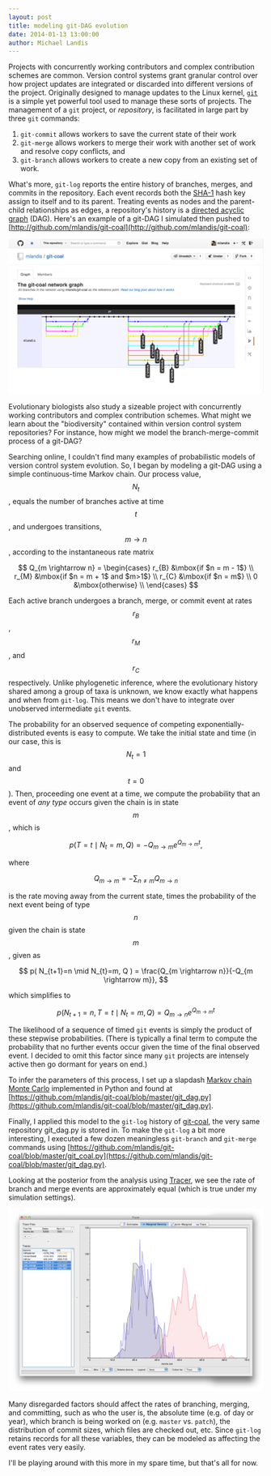 ```yaml
---
layout: post
title: modeling git-DAG evolution 
date: 2014-01-13 13:00:00
author: Michael Landis
---
```


Projects with concurrently working contributors and complex contribution schemes are common. Version control systems grant granular control over how project updates are integrated or discarded into different versions of the project. Originally designed to manage updates to the Linux kernel, [`git`](http://git-scm.com/) is a simple yet powerful tool used to manage these sorts of projects. The management of a `git` project, or *repository*, is facilitated in large part by three `git` commands: 

1. `git-commit` allows workers to save the current state of their work
2. `git-merge` allows workers to merge their work with another set of work and resolve copy conflicts, and
3. `git-branch` allows workers to create a new copy from an existing set of work.

What's more, `git-log` reports the entire history of branches, merges, and commits in the repository. Each event records both the [SHA-1](http://en.wikipedia.org/wiki/SHA-1) hash key assign to itself and to its parent. Treating events as nodes and the parent-child relationships as edges, a repository's history is a [directed acyclic graph](http://en.wikipedia.org/wiki/Directed_acyclic_graph) (DAG). Here's an example of a git-DAG I simulated then pushed to [http://github.com/mlandis/git-coal](http://github.com/mlandis/git-coal):

<a href="/assets/git_dag_eg.png"><img src="/assets/git_dag_eg.png" alt="git-DAG" style="width: 600px"/></a>

Evolutionary biologists also study a sizeable project with concurrently working contributors and complex contribution schemes. What might we learn about the "biodiversity" contained within version control system repositories? For instance, how might we model the branch-merge-commit process of a git-DAG?

Searching online, I couldn't find many examples of probabilistic models of version control system evolution. So, I began by modeling a git-DAG using a simple continuous-time Markov chain. Our process value, $$N_t$$, equals the number of branches active at time $$t$$, and undergoes transitions, $$m \rightarrow n$$, according to the instantaneous rate matrix

$$
Q_{m \rightarrow n} =
\begin{cases}
    r_{B} &\mbox{if $n = m - 1$} \\
    r_{M} &\mbox{if $n = m + 1$ and $m>1$} \\
    r_{C} &\mbox{if $n = m$} \\
    0 &\mbox{otherwise} \\
\end{cases}
$$

Each active branch undergoes a branch, merge, or commit event at rates $$r_B$$, $$r_M$$, and $$r_C$$ respectively. Unlike phylogenetic inference, where the evolutionary history shared among a group of taxa is unknown, we know exactly what happens and when from `git-log`. This means we don't have to integrate over unobserved intermediate `git` events.

The probability for an observed sequence of competing exponentially-distributed events is easy to compute. We take the initial state and time (in our case, this is $$N_{t}=1$$ and $$t=0$$). Then, proceeding one event at a time, we compute the probability that an event of *any type* occurs given the chain is in state $$m$$, which is

$$
p(T = t \mid N_{t} = m, Q) = - Q_{m \rightarrow m} e^{Q_{m \rightarrow m} t},
$$

where

$$
Q_{m \rightarrow m} = - \sum_{n \neq m} Q_{m \rightarrow n}
$$

is the rate moving away from the current state, times the probability of the next event being of type $$n$$ given the chain is state $$m$$, given as

$$
p( N_{t+1}=n \mid N_{t}=m, Q ) = \frac{Q_{m \rightarrow n}}{-Q_{m \rightarrow m}},
$$

which simplifies to

$$
p( N_{t+1}=n, T = t \mid N_{t}=m, Q) = Q_{m \rightarrow n} e^{Q_{m \rightarrow m} t}
$$

The likelihood of a sequence of timed `git` events is simply the product of these stepwise probabilities. (There is typically a final term to compute the probability that no further events occur given the time of the final observed event. I decided to omit this factor since many `git` projects are intensely active then go dormant for years on end.)

To infer the parameters of this process, I set up a slapdash [Markov chain Monte Carlo](http://en.wikipedia.org/wiki/Markov_chain_Monte_Carlo) implemented in Python and found at [https://github.com/mlandis/git-coal/blob/master/git_dag.py](https://github.com/mlandis/git-coal/blob/master/git_dag.py).

Finally, I applied this model to the `git-log` history of [git-coal](http://github.com/mlandis/git-coal), the very same repository git_dag.py is stored in. To make the `git-log` a bit more interesting, I executed a few dozen meaningless `git-branch` and `git-merge` commands using [https://github.com/mlandis/git-coal/blob/master/git_coal.py](https://github.com/mlandis/git-coal/blob/master/git_dag.py).

Looking at the posterior from the analysis using [Tracer](http://tree.bio.ed.ac.uk/software/tracer/), we see the rate of branch and merge events are approximately equal (which is true under my simulation settings).

<a href="/assets/git_graph_eg.png"><img src="/assets/git_graph_eg.png" alt="git-graph" style="width: 600px"/></a>

Many disregarded factors should affect the rates of branching, merging, and committing, such as who the user is, the absolute time (e.g. of day or year), which branch is being worked on (e.g. `master` vs. `patch`), the distribution of commit sizes, which files are checked out, etc. Since `git-log` retains records for all these variables, they can be modeled as affecting the event rates very easily.

I'll be playing around with this more in my spare time, but that's all for now.
